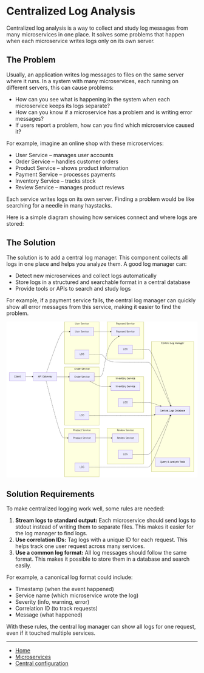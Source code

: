 # Centralized Log Analysis

Centralized log analysis is a way to collect and study log messages from many microservices in one place. 
It solves some problems that happen when each microservice writes logs only on its own server.

## The Problem

Usually, an application writes log messages to files on the same server where it runs. In a system with many microservices, 
each running on different servers, this can cause problems:

- How can you see what is happening in the system when each microservice keeps its logs separate?
- How can you know if a microservice has a problem and is writing error messages?
- If users report a problem, how can you find which microservice caused it?

For example, imagine an online shop with these microservices:

- User Service – manages user accounts
- Order Service – handles customer orders
- Product Service – shows product information
- Payment Service – processes payments
- Inventory Service – tracks stock
- Review Service – manages product reviews

Each service writes logs on its own server. Finding a problem would be like searching for a needle in many haystacks.

Here is a simple diagram showing how services connect and where logs are stored:



## The Solution

The solution is to add a central log manager. This component collects all logs in one place and helps you analyze them. A good log manager can:
- Detect new microservices and collect logs automatically
- Store logs in a structured and searchable format in a central database
- Provide tools or APIs to search and study logs

For example, if a payment service fails, the central log manager can quickly show all error messages from this service, making it easier to find the problem.

<p align="center">
    <img src="./assets/img6.png" alt="img6" width="600"/>
</p>


## Solution Requirements

To make centralized logging work well, some rules are needed:

1. **Stream logs to standard output:** Each microservice should send logs to stdout instead of writing them to separate files. 
    This makes it easier for the log manager to find logs.
2. **Use correlation IDs:** Tag logs with a unique ID for each request. This helps track one user request across many services.
3. **Use a common log format:** All log messages should follow the same format. This makes it possible to store them in a database and search easily.

For example, a canonical log format could include:

- Timestamp (when the event happened)
- Service name (which microservice wrote the log)
- Severity (info, warning, error)
- Correlation ID (to track requests)
- Message (what happened)

With these rules, the central log manager can show all logs for one request, even if it touched multiple services.

---

- [Home](./../../README.md)
- [Microservices](./../tutorials.md)
- [Central configuration](./5_Centralized_Log_Analysis.md)